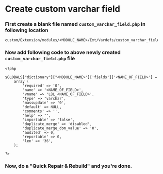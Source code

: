 # Create custom varchar field

### First create a blank file named `custom_varchar_field.php` in following location

    custom/Extension/modules/<MODULE_NAME>/Ext/Vardefs/custom_varchar_field.php

### Now add following code to above newly created `custom_varchar_field.php` file
	
	<?php
	
	$GLOBALS["dictionary"]["<MODULE_NAME>"]['fields']['<NAME_OF_FIELD>'] = 
		array (
			'required' => '0',
			'name' => '<NAME_OF_FIELD>',
			'vname' => 'LBL_<NAME_OF_FIELD>',
			'type' => 'varchar',
			'massupdate' => '0',
			'default' => NULL,
			'comments' => '',
			'help' => '',
			'importable' => 'false',
			'duplicate_merge' => 'disabled',
			'duplicate_merge_dom_value' => '0',
			'audited' => 0,
			'reportable' => 0,
			'len' => '36',
		);
		
	?>
	
### Now, do a "Quick Repair & Rebuild" and you're done.

